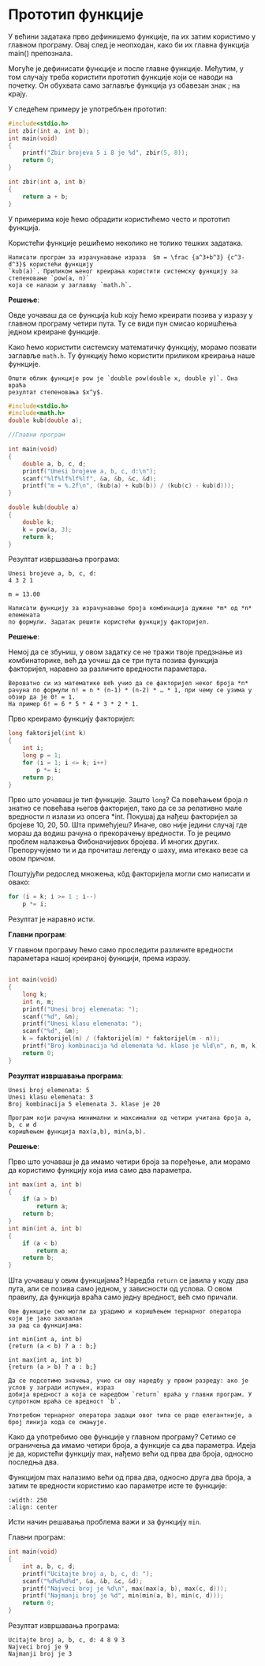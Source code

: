 # Прототип функције

У већини задатака прво дефинишемо функције, па их затим користимо у главном програму.
Овај след је неопходан, како би их главна функција main() препознала.

Могуће је дефинисати функције и после главне функције. Међутим, у том случају треба
користити прототип функције који се наводи на почетку. Он обухвата само заглавље
функција уз обавезан знак ; на крају.

У следећем примеру је употребљен прототип:

```c
#include<stdio.h>
int zbir(int a, int b);
int main(void)
{
    printf("Zbir brojeva 5 i 8 je %d", zbir(5, 8));
	return 0;
}

int zbir(int a, int b)
{
    return a + b;
}
```

У примерима које ћемо обрадити користићемо често и прототип функција.

Користећи функције решићемо неколико не толико тешких задатака.


```{questionnote}
Написати програм за израчунавање израза  $m = \frac {а^3+b^3} {c^3-d^3}$ користећи функцију
`kub(a)`. Приликом њеног креирања користити системску функцију за степеновање `pow(a, n)`
која се налази у заглављу `math.h`.
```

**Решење**:

Овде уочаваш да се функција kub коју ћемо креирати позива у изразу у главном програму
четири пута. Ту се види пун смисао коришћења једном креиране функције.

Како ћемо користити системску математичку функцију, морамо позвати заглавље `math.h`.
Ту функцију ћемо користити приликом креирања наше функције.

```{infonote}
Општи облик функције pow је `double pow(double x, double y)`. Она враћа
резултат степеновања $x^y$.
```

```c
#include<stdio.h>
#include<math.h>
double kub(double a);

//Главни програм

int main(void)
{
    double a, b, c, d;
    printf("Unesi brojeve a, b, c, d:\n");
    scanf("%lf%lf%lf%lf", &a, &b, &c, &d);
    printf("m = %.2f\n", (kub(a) + kub(b)) / (kub(c) - kub(d)));
}

double kub(double a)
{
    double k;
    k = pow(a, 3);
    return k;
}
```

Резултат извршавања програма:

```text
Unesi brojeve a, b, c, d:
4 3 2 1

m = 13.00
```

```{questionnote}
Написати функцију за израчунавање броја комбинација дужине *m* од *n* елемената
по формули. Задатак решити користећи функцију факторијел.
```

**Решење**:

Немој да се збуниш, у овом задатку се не тражи твоје предзнање из комбинаторике,
већ да уочиш да се три пута позива функција факторијел, наравно за различите
вредности параметара.

```{infonote}
Вероватно си из математике већ учио да се факторијел неког броја *n*
рачуна по формули n! = n * (n-1) * (n-2) * … * 1, при чему се узима у обзир да је 0! = 1.
На пример 6! = 6 * 5 * 4 * 3 * 2 * 1.
```

Прво креирамо функцију факторијел:

```c
long faktorijel(int k)
{
    int i;
    long p = 1;
    for (i = 1; i <= k; i++)
        p *= i;
    return p;
}
```

Прво што уочаваш је тип функције. Зашто `long`? Са повећањем броја *n* знатно се повећава
његов факторијел, тако да се за релативно мале вредности *n* излази из опсега *int. Покушај
да нађеш факторијел за бројеве 10, 20, 50. Шта примећујеш? Иначе, ово није једини случај
где мораш да водиш рачуна о прекорачењу вредности. То је рецимо проблем налажења
Фибоначијевих бројева. И многих других. Препоручујемo ти и да прочиташ легенду о шаху, има
итекако везе са овом причом.

Поштујући редослед множења, кôд факторијела могли смо написати и овако:

```c
for (i = k; i >= 1 ; i--)
    p *= i;
```

Резултат је наравно исти.

**Главни програм**:

У главном програму ћемо само проследити различите вредности параметара нашој креираној
функцији, према изразу.

```c

int main(void)
{
    long k;
    int n, m;
    printf("Unesi broj elemenata: ");
    scanf("%d", &n);
    printf("Unesi klasu elemenata: ");
    scanf("%d", &m);
    k = faktorijel(n) / (faktorijel(m) * faktorijel(m - n));
    printf("Broj kombinacija %d elemenata %d. klase je %ld\n", n, m, k);
    return 0;
}
```

**Резултат извршавања програма**:

```text
Unesi broj elemenata: 5
Unesi klasu elemenata: 3
Broj kombinacija 5 elemenata 3. klase je 20
```

```{questionnote}
Програм који рачуна минимални и максимални од четири учитана броја a, b, c и d
коришћењем функција max(a,b), min(a,b).
```

**Решење**:

Прво што уочаваш је да имамо четири броја за поређење, али морамо да користимо
функцију која има само два параметра.

```c
int max(int a, int b)
{
    if (a > b)
        return a;
    return b;
}
int min(int a, int b)
{
    if (a < b)
        return a;
    return b;
}
```

Шта уочаваш у овим функцијама? Наредба `return` се јавила у коду два пута, али се
позива само једном, у зависности од услова. О овом правилу, да функција враћа само
једну вредност, већ смо причали.

```{infonote}
Ове функције смо могли да урадимо и коришћењем тернарног оператора који је јако захвалан
за рад са функцијама:

int min(int a, int b)
{return (a < b) ? a : b;}

int max(int a, int b)
{return (a > b) ? a : b;}

Да се подсетимо значења, учио си ову наредбу у првом разреду: ако је услов у загради испуњен, израз
добија вредност а која се наредбом `return` враћа у главни програм. У супротном враћа се вредност `b`.

Употребом тернарног оператора задаци овог типа се раде елегантније, а број линија кода се смањује.
```

Како да употребимо ове функције у главном програму? Сетимо се ограничења да имамо четири броја, а
функције са два параметра. Идеја је да, користећи функцију max, нађемо већи од прва два броја,
односно последња два.

Функцијом max налазимо већи од прва два, односно друга два броја, а затим те вредности користимо
као параметре исте те функције:

```{image} images/Picture6.png
:width: 250
:align: center
```

Исти начин решавања проблема важи и за функцију `min`.

Главни програм:

```c
int main(void)
{
    int a, b, c, d;
    printf("Ucitajte broj a, b, c, d: ");
    scanf("%d%d%d%d", &a, &b, &c, &d);
    printf("Najveci broj je %d\n", max(max(a, b), max(c, d)));
    printf("Najmanji broj je %d", min(min(a, b), min(c, d)));
    return 0;
}
```

Резултат извршавања програма:

```text
Ucitajte broj a, b, c, d: 4 8 9 3
Najveci broj je 9
Najmanji broj je 3
```
